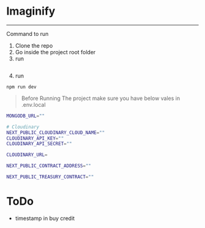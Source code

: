 # Imaginify

---

Command to run

1. Clone the repo
2. Go inside the project root folder
3. run

```npm i

```

4. run

```
npm run dev
```

> Before Running The project make sure you have below vales in .env.local
```bash
MONGODB_URL=""

# Cloudinary 
NEXT_PUBLIC_CLOUDINARY_CLOUD_NAME=""
CLOUDINARY_API_KEY=""
CLOUDINARY_API_SECRET=""

CLOUDINARY_URL=

NEXT_PUBLIC_CONTRACT_ADDRESS=""

NEXT_PUBLIC_TREASURY_CONTRACT=""
```







# ToDo

- timestamp in buy credit